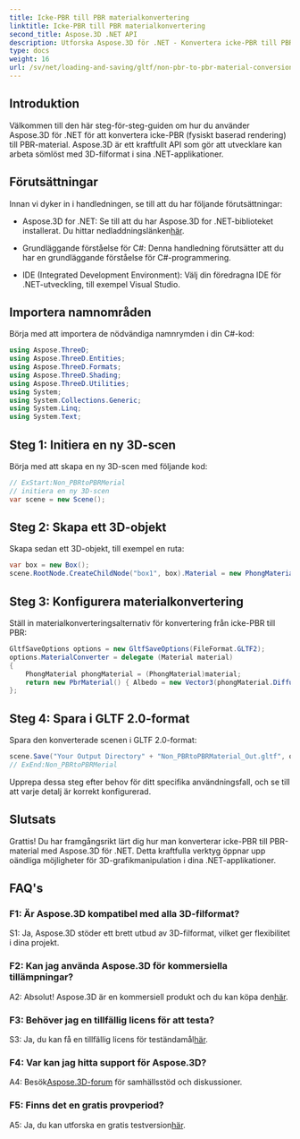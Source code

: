 ```yaml
---
title: Icke-PBR till PBR materialkonvertering
linktitle: Icke-PBR till PBR materialkonvertering
second_title: Aspose.3D .NET API
description: Utforska Aspose.3D för .NET - Konvertera icke-PBR till PBR-material utan ansträngning. Omfattande handledning och kraftfullt API.
type: docs
weight: 16
url: /sv/net/loading-and-saving/gltf/non-pbr-to-pbr-material-conversion/
---
```

## Introduktion

Välkommen till den här steg-för-steg-guiden om hur du använder Aspose.3D för .NET för att konvertera icke-PBR (fysiskt baserad rendering) till PBR-material. Aspose.3D är ett kraftfullt API som gör att utvecklare kan arbeta sömlöst med 3D-filformat i sina .NET-applikationer.

## Förutsättningar

Innan vi dyker in i handledningen, se till att du har följande förutsättningar:

-  Aspose.3D for .NET: Se till att du har Aspose.3D for .NET-biblioteket installerat. Du hittar nedladdningslänken[här](https://releases.aspose.com/3d/net/).

- Grundläggande förståelse för C#: Denna handledning förutsätter att du har en grundläggande förståelse för C#-programmering.

- IDE (Integrated Development Environment): Välj din föredragna IDE för .NET-utveckling, till exempel Visual Studio.

## Importera namnområden

Börja med att importera de nödvändiga namnrymden i din C#-kod:

```csharp
using Aspose.ThreeD;
using Aspose.ThreeD.Entities;
using Aspose.ThreeD.Formats;
using Aspose.ThreeD.Shading;
using Aspose.ThreeD.Utilities;
using System;
using System.Collections.Generic;
using System.Linq;
using System.Text;
```

## Steg 1: Initiera en ny 3D-scen

Börja med att skapa en ny 3D-scen med följande kod:

```csharp
// ExStart:Non_PBRtoPBRMerial
// initiera en ny 3D-scen
var scene = new Scene();
```

## Steg 2: Skapa ett 3D-objekt

Skapa sedan ett 3D-objekt, till exempel en ruta:

```csharp
var box = new Box();
scene.RootNode.CreateChildNode("box1", box).Material = new PhongMaterial() { DiffuseColor = new Vector3(1, 0, 1) };
```

## Steg 3: Konfigurera materialkonvertering

Ställ in materialkonverteringsalternativ för konvertering från icke-PBR till PBR:

```csharp
GltfSaveOptions options = new GltfSaveOptions(FileFormat.GLTF2);
options.MaterialConverter = delegate (Material material)
{
    PhongMaterial phongMaterial = (PhongMaterial)material;
    return new PbrMaterial() { Albedo = new Vector3(phongMaterial.DiffuseColor.x, phongMaterial.DiffuseColor.y, phongMaterial.DiffuseColor.z) };
};
```

## Steg 4: Spara i GLTF 2.0-format

Spara den konverterade scenen i GLTF 2.0-format:

```csharp
scene.Save("Your Output Directory" + "Non_PBRtoPBRMaterial_Out.gltf", options);
// ExEnd:Non_PBRtoPBRMerial
```

Upprepa dessa steg efter behov för ditt specifika användningsfall, och se till att varje detalj är korrekt konfigurerad.

## Slutsats

Grattis! Du har framgångsrikt lärt dig hur man konverterar icke-PBR till PBR-material med Aspose.3D för .NET. Detta kraftfulla verktyg öppnar upp oändliga möjligheter för 3D-grafikmanipulation i dina .NET-applikationer.

## FAQ's

### F1: Är Aspose.3D kompatibel med alla 3D-filformat?

S1: Ja, Aspose.3D stöder ett brett utbud av 3D-filformat, vilket ger flexibilitet i dina projekt.

### F2: Kan jag använda Aspose.3D för kommersiella tillämpningar?

 A2: Absolut! Aspose.3D är en kommersiell produkt och du kan köpa den[här](https://purchase.aspose.com/buy).

### F3: Behöver jag en tillfällig licens för att testa?

 S3: Ja, du kan få en tillfällig licens för teständamål[här](https://purchase.aspose.com/temporary-license/).

### F4: Var kan jag hitta support för Aspose.3D?

 A4: Besök[Aspose.3D-forum](https://forum.aspose.com/c/3d/18) för samhällsstöd och diskussioner.

### F5: Finns det en gratis provperiod?

 A5: Ja, du kan utforska en gratis testversion[här](https://releases.aspose.com/).